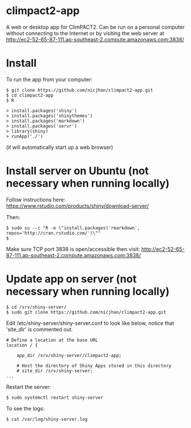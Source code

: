 # climpact2-app

A web or desktop app for ClimPACT2. Can be run on a personal computer without connecting to the Internet or by visiting the web server at http://ec2-52-65-87-111.ap-southeast-2.compute.amazonaws.com:3838/

# Install

To run the app from your computer:

```{bash}
$ git clone https://github.com/nicjhan/climpact2-app.git
$ cd climpact2-app
$ R
```

```{r}
> install.packages('shiny')
> install.packages('shinythemes')
> install.packages('markdown')
> install.packages('servr')
> library(shiny)
> runApp('./')
```

(it will automatically start up a web browser)

# Install server on Ubuntu (not necessary when running locally)


Follow instructions here: https://www.rstudio.com/products/shiny/download-server/

Then:

```{bash}
$ sudo su --c "R -e \"install.packages('rmarkdown', repos='http://cran.rstudio.com/')\""
$
```

Make sure TCP port 3838 is open/accessible then visit: http://ec2-52-65-87-111.ap-southeast-2.compute.amazonaws.com:3838/

# Update app on server (not necessary when running locally)

```{bash}
$ cd /srv/shiny-server/
$ sudo git clone https://github.com/nicjhan/climpact2-app.git
```

Edit /etc/shiny-server/shiny-server.conf to look like below, notice that 'site_dir' is commented out.
```
# Define a location at the base URL
location / {

	app_dir /srv/shiny-server/climpact2-app;

    # Host the directory of Shiny Apps stored in this directory
    # site_dir /srv/shiny-server;
...
```

Restart the server:
```
$ sudo systemctl restart shiny-server
```

To see the logs:
```
$ cat /var/log/shiny-server.log
```


